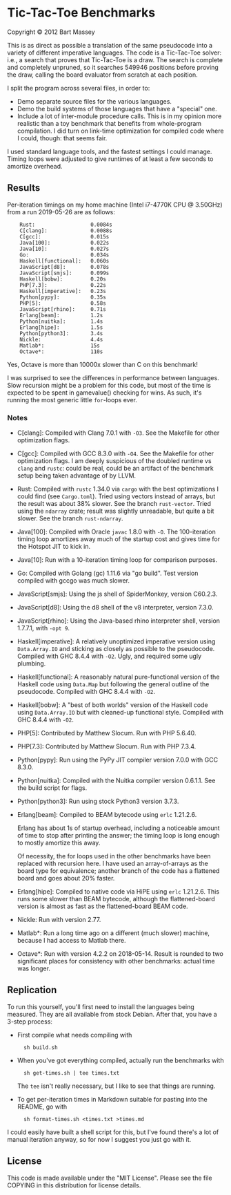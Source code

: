 # Tic-Tac-Toe Benchmarks
Copyright © 2012 Bart Massey

This is as direct as possible a translation of the same
pseudocode into a variety of different imperative languages.
The code is a Tic-Tac-Toe solver: i.e., a search that proves
that Tic-Tac-Toe is a draw. The search is complete and
completely unpruned, so it searches 549946 positions before
proving the draw, calling the board evaluator from scratch
at each position.

I split the program across several files, in order to:

* Demo separate source files for the various languages.
* Demo the build systems of those languages that have a
  "special" one.
* Include a lot of inter-module procedure calls. This is
  in my opinion more realistic than a toy benchmark that
  benefits from whole-program compilation. I did turn on
  link-time optimization for compiled code where I could,
  though: that seems fair.

I used standard language tools, and the fastest settings I
could manage. Timing loops were adjusted to give runtimes of
at least a few seconds to amortize overhead.

## Results

Per-iteration timings on my home machine (Intel i7-4770K CPU
@ 3.50GHz) from a run 2019-05-26 are as follows:

        Rust:                  0.0084s
        C[clang]:              0.0088s
        C[gcc]:                0.015s
        Java[100]:             0.022s
        Java[10]:              0.027s
        Go:                    0.034s
        Haskell[functional]:   0.060s
        JavaScript[d8]:        0.078s
        JavaScript[smjs]:      0.099s
        Haskell[bobw]:         0.20s
        PHP[7.3]:              0.22s
        Haskell[imperative]:   0.23s
        Python[pypy]:          0.35s
        PHP[5]:                0.58s
        JavaScript[rhino]:     0.71s
        Erlang[beam]:          1.2s
        Python[nuitka]:        1.4s
        Erlang[hipe]:          1.5s
        Python[python3]:       3.4s
        Nickle:                4.4s
        Matlab*:               15s
        Octave*:               110s

Yes, Octave is more than 10000x slower than C on this
benchmark!

I was surprised to see the differences in performance
between languages. Slow recursion might be a problem for
this code, but most of the time is expected to be spent in
gamevalue() checking for wins. As such, it's running the
most generic little `for`-loops ever.

### Notes

* C[clang]: Compiled with Clang 7.0.1 with `-O3`. See the
  Makefile for other optimization flags.

* C[gcc]: Compiled with GCC 8.3.0 with `-O4`.  See the
  Makefile for other optimization flags. I am deeply
  suspicious of the doubled runtime vs `clang` and `rustc`:
  could be real, could be an artifact of the benchmark setup
  being taken advantage of by LLVM.

* Rust: Compiled with `rustc` 1.34.0 via `cargo` with the
  best optimizations I could find (see `Cargo.toml`). Tried
  using vectors instead of arrays, but the result was about
  38% slower. See the branch `rust-vector`. Tried using the
  `ndarray` crate; result was slightly unreadable, but quite
  a bit slower. See the branch `rust-ndarray`.

* Java[100]: Compiled with Oracle `javac` 1.8.0 with `-O`. The
  100-iteration timing loop amortizes away much of the
  startup cost and gives time for the Hotspot JIT to kick
  in.

* Java[10]: Run with a 10-iteration timing loop for
  comparison purposes.

* Go: Compiled with Golang (gc) 1.11.6 via "go build".  Test
  version compiled with gccgo was much slower.

* JavaScript[smjs]: Using the js shell of SpiderMonkey, version
  C60.2.3.

* JavaScript[d8]: Using the d8 shell of the v8 interpreter,
  version 7.3.0.

* JavaScript[rhino]: Using the Java-based rhino interpreter
  shell, version 1.7.7.1, with `-opt 9`.

* Haskell[imperative]: A relatively unoptimized imperative version
  using `Data.Array.IO` and sticking as closely as possible
  to the pseudocode. Compiled with GHC 8.4.4 with
  `-O2`. Ugly, and required some ugly plumbing.

* Haskell[functional]: A reasonably natural pure-functional version
  of the Haskell code using `Data.Map` but following the
  general outline of the pseudocode. Compiled with GHC
  8.4.4 with `-O2`.

* Haskell[bobw]: A "best of both worlds" version of the Haskell
  code using `Data.Array.IO` but with cleaned-up functional
  style. Compiled with GHC 8.4.4 with `-O2`.

* PHP[5]: Contributed by Matthew Slocum. Run with PHP 5.6.40.

* PHP[7.3]: Contributed by Matthew Slocum. Run with PHP 7.3.4.

* Python[pypy]: Run using the PyPy JIT compiler version 7.0.0 with
  GCC 8.3.0.

* Python[nuitka]: Compiled with the Nuitka compiler version
  0.6.1.1. See the build script for flags.

* Python[python3]: Run using stock Python3 version 3.7.3.

* Erlang[beam]: Compiled to BEAM bytecode using `erlc`
  1.21.2.6.

  Erlang has about 1s of startup overhead, including a
  noticeable amount of time to stop after printing the
  answer; the timing loop is long enough to mostly amortize
  this away.

  Of necessity, the for loops used in the other benchmarks
  have been replaced with recursion here. I have used an
  array-of-arrays as the board type for equivalence; another
  branch of the code has a flattened board and goes about
  20% faster.

* Erlang[hipe]: Compiled to native code via HiPE using
  `erlc` 1.21.2.6.  This runs some slower than BEAM bytecode,
  although the flattened-board version is almost as fast as
  the flattened-board BEAM code.

* Nickle: Run with version 2.77.

* Matlab*: Run a long time ago on a different (much slower)
  machine, because I had access to Matlab there.

* Octave*: Run with version 4.2.2 on 2018-05-14. Result is
  rounded to two significant places for consistency with
  other benchmarks: actual time was longer.

## Replication

To run this yourself, you'll first need to install the
languages being measured. They are all available from stock
Debian. After that, you have a 3-step process:

* First compile what needs compiling with

        sh build.sh

* When you've got everything compiled, actually
  run the benchmarks with

        sh get-times.sh | tee times.txt

  The `tee` isn't really necessary, but I like to
  see that things are running.

* To get per-iteration times in Markdown suitable for
  pasting into the README, go with

        sh format-times.sh <times.txt >times.md

I could easily have built a shell script for this, but I've
found there's a lot of manual iteration anyway, so for now I
suggest you just go with it.

## License

This code is made available under the "MIT License". Please
see the file COPYING in this distribution for license
details.
